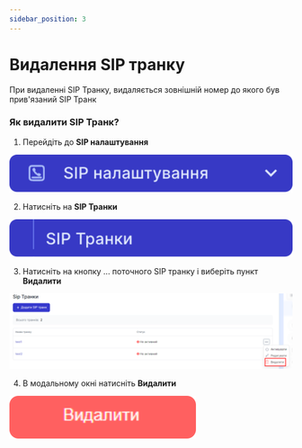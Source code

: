 ```yaml
---
sidebar_position: 3
---
```


# Видалення SIP транку

При видаленні SIP Транку, видаляється зовнішній номер до якого був прив'язаний SIP Транк 

### Як видалити SIP Транк?

1. Перейдіть до **SIP налаштування**

![](../../img/sip-domains/sidebar-sip-settings-tab.svg)

2. Натисніть на **SIP Транки**

![](../../img/sip-trunks/sidebar-sip-trunks-tab.svg)

3. Натисніть на кнопку ... поточного SIP транку і виберіть пункт **Видалити**

![](../../img/sip-trunks/delete-sip-trunk.svg)

4. В модальному окні натисніть **Видалити**

![](../../img/sip-trunks/button-delete-sip-trunk.svg)